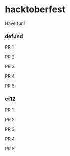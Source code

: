 # hacktoberfest
Have fun!

### defund
PR 1

PR 2

PR 3

PR 4

PR 5

### cf12
PR 1

PR 2

PR 3

PR 4

PR 5
